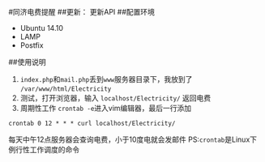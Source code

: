 #同济电费提醒
##更新：
更新API
##配置环境
- Ubuntu 14.10
- LAMP
- Postfix

##使用说明
1. `index.php`和`mail.php`丢到`www`服务器目录下，我放到了
`/var/www/html/Electricity`
2. 测试，打开浏览器，输入
`localhost/Electricity/`
返回电费
3. 周期性工作
`crontab -e`进入vim编辑器，最后一行添加
```
crontab 0 12 * * * curl localhost/Electricity/
```
每天中午12点服务器会查询电费，小于10度电就会发邮件
PS:`crontab`是Linux下例行性工作调度的命令
